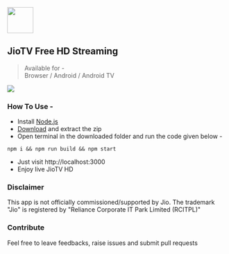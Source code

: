 <div>
<img src="https://raw.githubusercontent.com/botallen/plugin.video.jiotv/main/resources/icon.png" height="60" width="60">

## JioTV Free HD Streaming
> Available for -</br>Browser / Android / Android TV

<img src="https://img.shields.io/badge/Status-Working-green"/>

</div>

### How To Use -

- Install [Node.js](https://nodejs.org/en/download/)
- [Download](https://github.com/nrjdalal/JioTV-Next/archive/main.zip) and extract the zip
- Open terminal in the downloaded folder and run the code given below -

```
npm i && npm run build && npm start
```

- Just visit http://localhost:3000
- Enjoy live JioTV HD

### Disclaimer

This app is not officially commissioned/supported by Jio. The trademark "Jio" is registered by "Reliance Corporate IT Park Limited (RCITPL)"

### Contribute

Feel free to leave feedbacks, raise issues and submit pull requests
